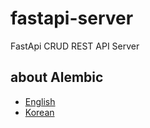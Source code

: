 # fastapi-server
FastApi CRUD REST API Server


## about Alembic



* [English](https://medium.com/@sutharprashant199722/how-to-use-alembic-for-your-database-migrations-d3e93cacf9e8)
* [Korean](https://blog.neonkid.xyz/257)

